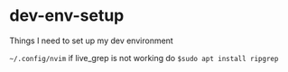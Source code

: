 # dev-env-setup
Things I need to set up my dev environment

`~/.config/nvim`
if live_grep is not working do `$sudo apt install ripgrep`
